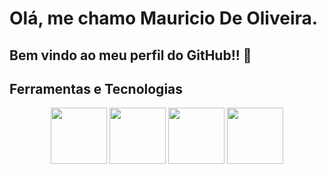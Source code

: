 # Olá, me chamo Mauricio De Oliveira. 
## Bem vindo ao meu perfil do GitHub!! 👋

            
            

            
  <h2 align="left">
  Ferramentas e Tecnologias
</h1> 


<p align="center">
            <img src="https://cdn.jsdelivr.net/gh/devicons/devicon/icons/c/c-original.svg"width=90 /> 
            <img src="https://cdn.jsdelivr.net/gh/devicons/devicon/icons/linux/linux-original.svg"width=90  />          
            <img src="https://cdn.jsdelivr.net/gh/devicons/devicon/icons/git/git-plain-wordmark.svg"width=90  />            
            <img src="https://cdn.jsdelivr.net/gh/devicons/devicon/icons/github/github-original-wordmark.svg"width=90  />
 </p> 
 <br>
<h2>        
          
          

<!--
**OliverM1981/OliverM1981** is a ✨ _special_ ✨ repository because its `README.md` (this file) appears on your GitHub profile.

Here are some ideas to get you started:

- 🔭 I’m currently working on ...
- 🌱 I’m currently learning ...
- 👯 I’m looking to collaborate on ...
- 🤔 I’m looking for help with ...
- 💬 Ask me about ...
- 📫 How to reach me: ...
- 😄 Pronouns: ...
- ⚡ Fun fact: ...
-->
